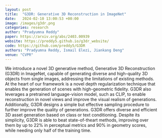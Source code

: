 ```yaml
---
layout: post
title:  "G3DR: Generative 3D Reconstruction in ImageNet"
date:   2024-02-10 13:00:53 +00:00
image: /images/g3dr.png
categories: research
author: "Pradyumna Reddy"
paper: https://arxiv.org/abs/2403.00939
website: https://preddy5.github.io/g3dr_website/
code: https://github.com/preddy5/G3DR
authors: "Pradyumna Reddy, Ismail Elezi, Jiankang Deng"
venue: "CVPR"
---
```

We introduce a novel 3D generative method, Generative 3D Reconstruction (G3DR) in ImageNet, capable of generating diverse and high-quality 3D objects from single images, addressing the limitations of existing methods. At the heart of our framework is a novel depth regularization technique that enables the generation of scenes with high-geometric fidelity. G3DR also leverages a pretrained language-vision model, such as CLIP, to enable reconstruction in novel views and improve the visual realism of generations. Additionally, G3DR designs a simple but effective sampling procedure to further improve the quality of generations. G3DR offers diverse and efficient 3D asset generation based on class or text conditioning. Despite its simplicity, G3DR is able to beat state-of-theart methods, improving over them by up to 22% in perceptual metrics and 90% in geometry scores, while needing only half of the training time.
